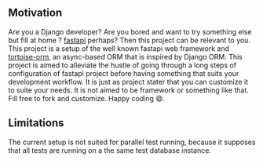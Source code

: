 ## Motivation

Are you a Django developer? Are you bored and want to try something else but fill at home ? [fastapi](https://fastapi.tiangolo.com/) perhaps?
Then this project can be relevant to you. This project is a setup of the well known fastapi web framework and [tortoise-orm](https://tortoise.github.io/index.html),
an async-based ORM that is inspired by Django ORM. This project is aimed to alleviate the hustle of going through a long
steps of configuration of fastapi project before having something that suits your development workflow. It is just as project
stater that you can customize it to suite your needs. It is not aimed to be framework or something like that. Fill free to fork and customize. Happy coding 😄.

## Limitations

The current setup is not suited for parallel test running, because it supposes that all tests are running on a the same test database instance.
